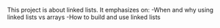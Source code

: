 This project is about linked lists. 
It emphasizes on:
-When and why using linked lists vs arrays
-How to build and use linked lists
